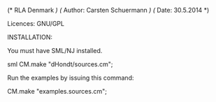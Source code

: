 (* RLA Denmark *)
(* Author: Carsten Schuermann *)
(* Date: 30.5.2014 *)

Licences: GNU/GPL

INSTALLATION:

You must have SML/NJ installed. 

sml 
CM.make "dHondt/sources.cm";


Run the examples by issuing this command:

CM.make "examples.sources.cm";

